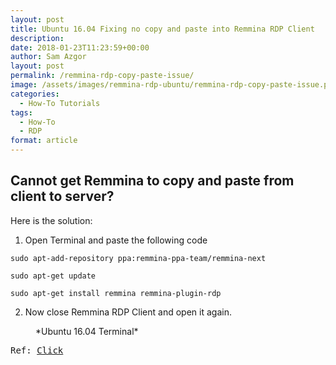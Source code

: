 ```yaml
---
layout: post
title: Ubuntu 16.04 Fixing no copy and paste into Remmina RDP Client
description: 
date: 2018-01-23T11:23:59+00:00
author: Sam Azgor
layout: post
permalink: /remmina-rdp-copy-paste-issue/
image: /assets/images/remmina-rdp-ubuntu/remmina-rdp-copy-paste-issue.png
categories:
  - How-To Tutorials
tags:
  - How-To
  - RDP
format: article
---
```


<h2>Cannot get Remmina to copy and paste from client to server?</h2>

Here is the solution:

1) Open Terminal and paste the following code

```
sudo apt-add-repository ppa:remmina-ppa-team/remmina-next

sudo apt-get update

sudo apt-get install remmina remmina-plugin-rdp
```

2) Now close Remmina RDP Client and open it again.

<figure>
<amp-img src="/assets/images/remmina-rdp-ubuntu/terminal.png" alt="Remmina RDP Client" width="600" height="300" layout="responsive">
</amp-img>
<figcaption>*Ubuntu 16.04 Terminal* 
</figcaption>
</figure>

<pre>Ref: <a href="https://bugs.launchpad.net/ubuntu/+source/remmina/+bug/1439478">Click</a></pre>
